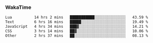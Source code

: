 ### WakaTime

<!--START_SECTION:waka-->

```txt
Lua          14 hrs 2 mins   ███████████░░░░░░░░░░░░░░   43.59 %
Text         6 hrs 16 mins   █████░░░░░░░░░░░░░░░░░░░░   19.49 %
JavaScript   4 hrs 34 mins   ███▓░░░░░░░░░░░░░░░░░░░░░   14.21 %
CSS          3 hrs 14 mins   ██▓░░░░░░░░░░░░░░░░░░░░░░   10.06 %
Other        2 hrs 37 mins   ██░░░░░░░░░░░░░░░░░░░░░░░   08.13 %
```

<!--END_SECTION:waka-->
